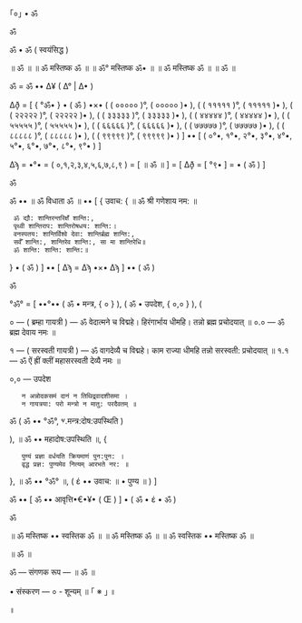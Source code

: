 ｢०｣ • ॐ

ॐ

ॐ • ॐ ( स्वयंसिद्ध )

॥ ॐ ॥
॥ ॐ मस्तिष्क ॐ ॥
॥ ॐ° मस्तिष्क ॐ• ॥
॥ ॐ मस्तिष्क ॐ ॥
॥ ॐ ॥

ॐ = ॐ •• ∆¥ ( ∆° | ∆• ) 

∆ð̞ = [ { °ॐ• } • ( ॐ ) •×• 
( ( ००००० )°, ( ००००० )• ), 
( ( १११११ )°, ( १११११ )• ), 
( ( २२२२२ )°, ( २२२२२ )• ), 
( ( ३३३३३ )°, ( ३३३३३ )• ), 
( ( ४४४४४ )°, ( ४४४४४ )• ), 
( ( ५५५५५ )°, ( ५५५५५ )• ), 
( ( ६६६६६ )°, ( ६६६६६ )• ), 
( ( ७७७७७ )°, ( ७७७७७ )• ), 
( ( ८८८८८ )°, ( ८८८८८ )• ), 
( ( ९९९९९ )°, ( ९९९९९ )• )
] •• [ ( ०°•, १°•, २°•, ३°•, ४°•, ५°•, ६°•, ७°•, ८°•, ९°• ) ]

∆ϡ = •°• = ( ०,१,२,३,४,५,६,७,८,९ ) = [ ॥ ॐ ॥ ] = [ 
         ∆ð̞ = [ °९• ] = • ( ॐ )
]

ॐ

ॐ •• ॥ ॐ विधाता ॐ ॥ •• [ { 
     उवाच: {
     ॥ ॐ श्री गणेशाय नम: ॥

     ॐ द्यौ: शान्तिरन्तरिक्षँ शान्ति:,
     पृथ्वी शान्तिराप: शान्तिरोषधय: शान्ति:।
     वनस्पतय: शान्तिर्विश्वे देवा: शान्तिर्ब्रह्म शान्ति:,
     सर्वँ शान्ति:, शान्तिरेव शान्ति:, सा मा शान्तिरेधि॥
     ॐ शान्ति: शान्ति: शान्ति:॥

} • ( ॐ ) ] •• [ ∆ϡ = ∆ϡ •×• ∆ϡ ] •• ( ॐ )

ॐ

°ॐ° = [ ••°•• ( ॐ • मन्त्र, { ० } ), ( ॐ • उपदेश, { ०,० } ), ( 

० — ( ब्रम्हा गायत्री ) — ॐ वेदात्मने च विद्महे। हिरंगार्भाय धीमहि। तन्नो ब्रह्म प्रचोदयात् ॥
०.० — ॐ ब्रह्म देवाय नमः ॥

१ — ( सरस्वती गायत्री ) — ॐ वागदेव्यै च विद्महे। काम राज्या धीमहि तन्नो सरस्वती: प्रचोदयात् ॥
१.१ — ॐ ऐं ह्रीं क्लीं महासरस्वती देव्यै नमः ॥

०,० — उपदेश

       न अन्नोदकसमं दानं न तिथिद्र्वादशीसमा ।
       न गायत्रया: परो मन्त्रो न मातु: परदैवतम् ॥

ॐ ( ॐ •• °ॐ°, ⱌ.मन्त्र:दोष:उपस्थिति )

), ॥ ॐ •• महादोष:उपस्थिति ॥, { 

       पुण्यं प्रज्ञा वर्धयति क्रियमाणं पुन:पुन: ।
       वृद्ध प्रज्ञ: पुण्यमेव नित्यम् आरभते नर: ॥

}, ॥ ॐ •• °ॐ° ॥, ( έ •• उवाच: ॥ • पुण्य ॥ ) ]

ॐ •• [ ॐ •• आवृत्ति•€•¥• ( Œ ) ] • ( ॐ • έ • ॐ )

ॐ

॥ ॐ मस्तिष्क •• स्वस्तिक ॐ ॥
॥ ॐ मस्तिष्क ॐ ॥
॥ ॐ स्वस्तिक •• मस्तिष्क ॐ ॥

॥ ॐ ॥

ॐ — संगणक रूप — ॥ ॐ ॥

• संस्करण — ० - शून्यम् ॥ ｢ ※ ｣ ॥

॥
